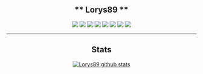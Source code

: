 <div align="center">

## ** Lorys89 **

[![](https://img.shields.io/badge/Repositories-Lorys89-informational?style=flat&logo=apple&logoColor=white&color=9debeb)](https://github.com/Lorys89?tab=repositories)
[![](https://img.shields.io/badge/Gitter%20Ice%20Lake-Chat-informational?style=flat&logo=gitter&logoColor=white&color=ed1965)](https://gitter.im/ICE-LAKE-HACKINTOSH-DEVELOPMENT/community)
[![](https://img.shields.io/badge/Gitter%20HL%20Community-Chat-informational?style=flat&logo=gitter&logoColor=white&color=ed1965)](https://gitter.im/Hackintosh-Life-IT/community)
[![](https://img.shields.io/badge/Telegram-HackintoshLifeIT-informational?style=flat&logo=telegram&logoColor=white&color=5fb659)](https://t.me/HackintoshLife_it)
[![](https://img.shields.io/badge/Facebook-HackintoshLifeIT-informational?style=flat&logo=facebook&logoColor=white&color=3a4dc9)](https://www.facebook.com/hackintoshlife/)
[![](https://img.shields.io/badge/Instagram-HackintoshLifeIT-informational?style=flat&logo=instagram&logoColor=white&color=8a178a)](https://www.instagram.com/hackintoshlife.it_official/)
[![](https://img.shields.io/badge/PayPal-HackintoshLifeIT-informational?style=flat&logo=paypal&logoColor=white&color=00B2EE)](https://www.paypal.com/cgi-bin/webscr?cmd=_s-xclick&hosted_button_id=RWBVVWL8H9JC2&source=url)
[![](https://img.shields.io/badge/Site-HackintoshLifeIT-informational?style=flat&logo=web&logoColor=white&color=3a4dc9)](https://www.facebook.com/hackintoshlife/)


<hr>

## Stats

[![Lorys89 github stats](https://github-readme-stats.vercel.app/api?username=Lorys89)](https://github.com/anuraghazra/github-readme-stats)

</div>

